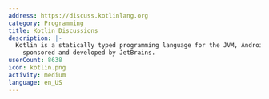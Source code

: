 ```yaml
---
address: https://discuss.kotlinlang.org
category: Programming
title: Kotlin Discussions
description: |-
  Kotlin is a statically typed programming language for the JVM, Android and the browser
    sponsored and developed by JetBrains.
userCount: 8638
icon: kotlin.png
activity: medium
language: en_US
---
```

